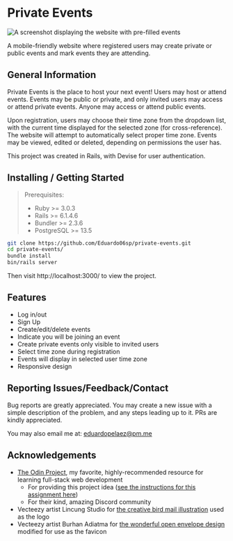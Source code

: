 # Private Events
![A screenshot displaying the website with pre-filled events](https://i.postimg.cc/SkLRwz7w/private-events-screenshot.png)

A mobile-friendly website where registered users may create private or public events and mark events they are attending.

## General Information
Private Events is the place to host your next event! Users may host or attend events. Events may be public or private, and only invited users may access or attend private events. Anyone may access or attend public events.

Upon registration, users may choose their time zone from the dropdown list, with the current time displayed for the selected zone (for cross-reference). The website will attempt to automatically select proper time zone.
Events may be viewed, edited or deleted, depending on permissions the user has.

This project was created in Rails, with Devise for user authentication.

## Installing / Getting Started
> Prerequisites:
> * Ruby >= 3.0.3
> * Rails >= 6.1.4.6
> * Bundler >= 2.3.6
> * PostgreSQL >= 13.5

```bash
git clone https://github.com/Eduardo06sp/private-events.git
cd private-events/
bundle install
bin/rails server
```

Then visit http://localhost:3000/ to view the project.

## Features
* Log in/out
* Sign Up
* Create/edit/delete events
* Indicate you will be joining an event
* Create private events only visible to invited users
* Select time zone during registration
* Events will display in selected user time zone
* Responsive design

## Reporting Issues/Feedback/Contact
Bug reports are greatly appreciated. You may create a new issue with a simple description of the problem, and any steps leading up to it.
PRs are kindly appreciated.

You may also email me at: eduardopelaez@pm.me

## Acknowledgements
* [The Odin Project](https://www.theodinproject.com/home), my favorite, highly-recommended resource for learning full-stack web development
  - For providing this project idea ([see the instructions for this assignment here](https://www.theodinproject.com/lessons/ruby-on-rails-private-events))
  - For their kind, amazing Discord community
* Vecteezy artist Lincung Studio for [the creative bird mail illustration](https://www.vecteezy.com/vector-art/4677423-a-bird-mail-illustration-colorless-cartoon-for-drawing-and-coloring-activities-fun-activity-for-kids-development-and-creativity-object-isolated-on-white-background-in-vector-design) used as the logo
* Vecteezy artist Burhan Adiatma for [the wonderful open envelope design](https://www.vecteezy.com/vector-art/5191239-god-odin-mascot-viking-illustration) modified for use as the favicon
